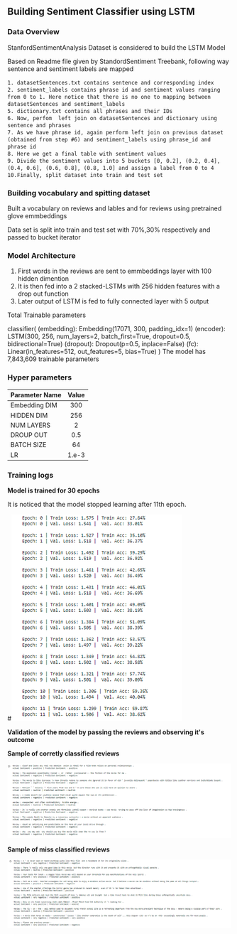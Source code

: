 ## Building Sentiment Classifier using LSTM

### Data Overview 

StanfordSentimentAnalysis Dataset is considered to build the LSTM Model 

Based on Readme	 file given by StandordSentiment Treebank, following way sentence and sentiment labels are mapped

	1. datasetSentences.txt contains sentence and corresponding index
	2. sentiment_labels contains phrase id and sentiment values ranging from 0 to 1. Here notice that there is no one to mapping between datasetSentences and sentiment_labels
	5. dictionary.txt contains all phrases and their IDs
	6. Now, perfom  left join on datasetSentences and dictionary using sentence and phrases
	7. As we have phrase id, again perform left join on previous dataset (obtained from step #6) and sentiment_labels using phrase_id and phrase id
	8. Here we get a final table with sentiment values
	9. Divide the sentiment values into 5 buckets [0, 0.2], (0.2, 0.4], (0.4, 0.6], (0.6, 0.8], (0.8, 1.0] and assign a label from 0 to 4
	10.Finally, split dataset into train and test set  


### Building vocabulary and spitting dataset

Built a vocabulary on reviews and lables and for reviews using pretrained glove emmbeddings

Data set is split into train and test set with 70%,30% respectively and passed to bucket iterator

### Model Architecture 

1. First words in the reviews are sent to emmbeddings layer with 100 hidden dimention
2. It is then fed into a 2 stacked-LSTMs with 256 hidden features with a drop out function
3. Later output of LSTM is fed to fully connected layer with 5 output


Total Trainable parameters

classifier(
  (embedding): Embedding(17071, 300, padding_idx=1)
  (encoder): LSTM(300, 256, num_layers=2, batch_first=True, dropout=0.5, bidirectional=True)
  (dropout): Dropout(p=0.5, inplace=False)
  (fc): Linear(in_features=512, out_features=5, bias=True)
)
	The model has 7,843,609 trainable parameters 
	
### Hyper parameters

| Parameter Name | Value |
|----------------|:-----:|
| Embedding DIM  | 300   |
| HIDDEN DIM     | 256	 |
| NUM LAYERS     |2		 |
| DROUP OUT      |0.5	 |
| BATCH SIZE     |64     |
| LR             |1.e-3  |

### Training logs

**Model is trained for 30 epochs**


It is noticed that the model stopped learning after 11th epoch.

#![Training logs](./training_logs.PNG)


**Validation of the model by passing the reviews and observing it's outcome**

**Sample of corretly classified reviews**

![correctly_classified_reviews](./correctly_classified_reviews.PNG)


**Sample of miss classified reviews**

![miss_classified_reviews](./miss_classified_reviews.PNG)





